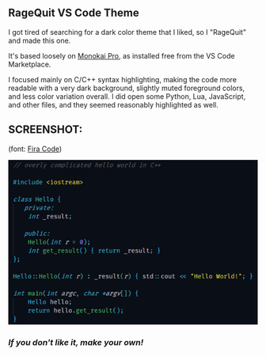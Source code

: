 ## RageQuit VS Code Theme

I got tired of searching for a dark color theme that I liked, so I "RageQuit" and made this one.

It's based loosely on [Monokai Pro](https://marketplace.visualstudio.com/items?itemName=monokai.theme-monokai-pro-vscode), as installed free from the VS Code Marketplace.

I focused mainly on C/C++ syntax highlighting, making the code more readable with a very dark background, slightly muted foreground colors, and less color variation overall. I did open some Python, Lua, JavaScript, and other files, and they seemed reasonably highlighted as well.

## SCREENSHOT:

(font: [Fira Code](https://github.com/tonsky/FiraCode))

![](https://github.com/yuri-rage/vscode-theme-ragequit/raw/master/screenshot.png)

### **_If you don't like it, make your own!_**
